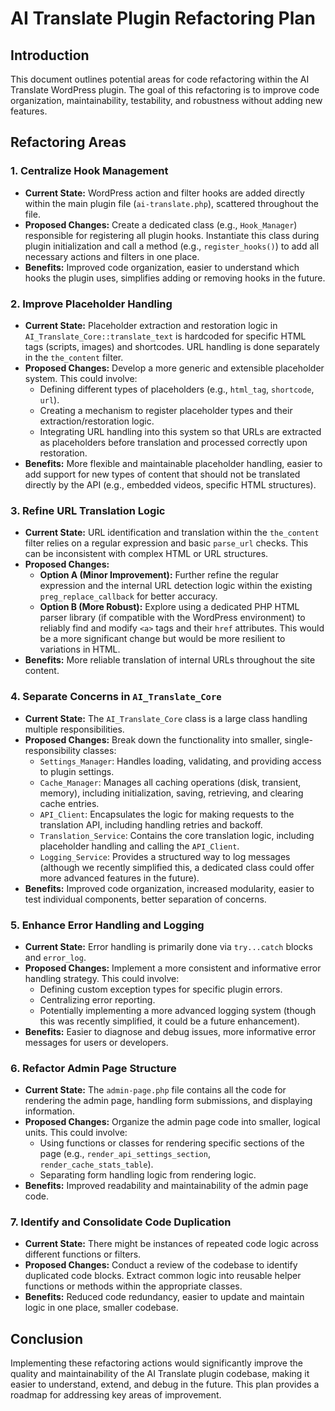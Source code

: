 # AI Translate Plugin Refactoring Plan

## Introduction

This document outlines potential areas for code refactoring within the AI Translate WordPress plugin. The goal of this refactoring is to improve code organization, maintainability, testability, and robustness without adding new features.

## Refactoring Areas

### 1. Centralize Hook Management

*   **Current State:** WordPress action and filter hooks are added directly within the main plugin file (`ai-translate.php`), scattered throughout the file.
*   **Proposed Changes:** Create a dedicated class (e.g., `Hook_Manager`) responsible for registering all plugin hooks. Instantiate this class during plugin initialization and call a method (e.g., `register_hooks()`) to add all necessary actions and filters in one place.
*   **Benefits:** Improved code organization, easier to understand which hooks the plugin uses, simplifies adding or removing hooks in the future.

### 2. Improve Placeholder Handling

*   **Current State:** Placeholder extraction and restoration logic in `AI_Translate_Core::translate_text` is hardcoded for specific HTML tags (scripts, images) and shortcodes. URL handling is done separately in the `the_content` filter.
*   **Proposed Changes:** Develop a more generic and extensible placeholder system. This could involve:
    *   Defining different types of placeholders (e.g., `html_tag`, `shortcode`, `url`).
    *   Creating a mechanism to register placeholder types and their extraction/restoration logic.
    *   Integrating URL handling into this system so that URLs are extracted as placeholders before translation and processed correctly upon restoration.
*   **Benefits:** More flexible and maintainable placeholder handling, easier to add support for new types of content that should not be translated directly by the API (e.g., embedded videos, specific HTML structures).

### 3. Refine URL Translation Logic

*   **Current State:** URL identification and translation within the `the_content` filter relies on a regular expression and basic `parse_url` checks. This can be inconsistent with complex HTML or URL structures.
*   **Proposed Changes:**
    *   **Option A (Minor Improvement):** Further refine the regular expression and the internal URL detection logic within the existing `preg_replace_callback` for better accuracy.
    *   **Option B (More Robust):** Explore using a dedicated PHP HTML parser library (if compatible with the WordPress environment) to reliably find and modify `<a>` tags and their `href` attributes. This would be a more significant change but would be more resilient to variations in HTML.
*   **Benefits:** More reliable translation of internal URLs throughout the site content.

### 4. Separate Concerns in `AI_Translate_Core`

*   **Current State:** The `AI_Translate_Core` class is a large class handling multiple responsibilities.
*   **Proposed Changes:** Break down the functionality into smaller, single-responsibility classes:
    *   `Settings_Manager`: Handles loading, validating, and providing access to plugin settings.
    *   `Cache_Manager`: Manages all caching operations (disk, transient, memory), including initialization, saving, retrieving, and clearing cache entries.
    *   `API_Client`: Encapsulates the logic for making requests to the translation API, including handling retries and backoff.
    *   `Translation_Service`: Contains the core translation logic, including placeholder handling and calling the `API_Client`.
    *   `Logging_Service`: Provides a structured way to log messages (although we recently simplified this, a dedicated class could offer more advanced features in the future).
*   **Benefits:** Improved code organization, increased modularity, easier to test individual components, better separation of concerns.

### 5. Enhance Error Handling and Logging

*   **Current State:** Error handling is primarily done via `try...catch` blocks and `error_log`.
*   **Proposed Changes:** Implement a more consistent and informative error handling strategy. This could involve:
    *   Defining custom exception types for specific plugin errors.
    *   Centralizing error reporting.
    *   Potentially implementing a more advanced logging system (though this was recently simplified, it could be a future enhancement).
*   **Benefits:** Easier to diagnose and debug issues, more informative error messages for users or developers.

### 6. Refactor Admin Page Structure

*   **Current State:** The `admin-page.php` file contains all the code for rendering the admin page, handling form submissions, and displaying information.
*   **Proposed Changes:** Organize the admin page code into smaller, logical units. This could involve:
    *   Using functions or classes for rendering specific sections of the page (e.g., `render_api_settings_section`, `render_cache_stats_table`).
    *   Separating form handling logic from rendering logic.
*   **Benefits:** Improved readability and maintainability of the admin page code.

### 7. Identify and Consolidate Code Duplication

*   **Current State:** There might be instances of repeated code logic across different functions or filters.
*   **Proposed Changes:** Conduct a review of the codebase to identify duplicated code blocks. Extract common logic into reusable helper functions or methods within the appropriate classes.
*   **Benefits:** Reduced code redundancy, easier to update and maintain logic in one place, smaller codebase.

## Conclusion

Implementing these refactoring actions would significantly improve the quality and maintainability of the AI Translate plugin codebase, making it easier to understand, extend, and debug in the future. This plan provides a roadmap for addressing key areas of improvement.